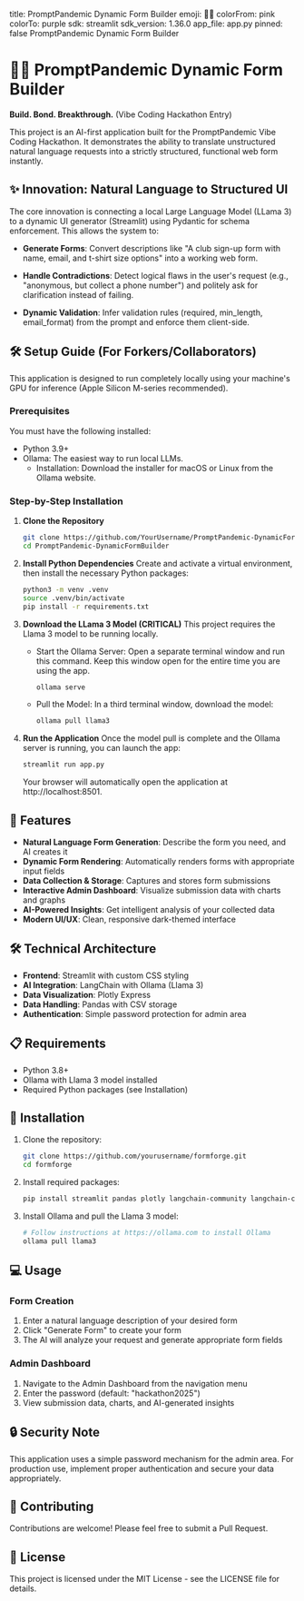 title: PromptPandemic Dynamic Form Builder emoji: 🧙‍♀️ colorFrom: pink colorTo: purple sdk: streamlit sdk_version: 1.36.0 app_file: app.py pinned: false
PromptPandemic Dynamic Form Builder
# 🧙‍♂️ PromptPandemic Dynamic Form Builder

**Build. Bond. Breakthrough.** (Vibe Coding Hackathon Entry)

This project is an AI-first application built for the PromptPandemic Vibe Coding Hackathon. It demonstrates the ability to translate unstructured natural language requests into a strictly structured, functional web form instantly.

## ✨ Innovation: Natural Language to Structured UI

The core innovation is connecting a local Large Language Model (LLama 3) to a dynamic UI generator (Streamlit) using Pydantic for schema enforcement. This allows the system to:

- **Generate Forms**: Convert descriptions like "A club sign-up form with name, email, and t-shirt size options" into a working web form.

- **Handle Contradictions**: Detect logical flaws in the user's request (e.g., "anonymous, but collect a phone number") and politely ask for clarification instead of failing.

- **Dynamic Validation**: Infer validation rules (required, min_length, email_format) from the prompt and enforce them client-side.

## 🛠 Setup Guide (For Forkers/Collaborators)

This application is designed to run completely locally using your machine's GPU for inference (Apple Silicon M-series recommended).

### Prerequisites

You must have the following installed:

- Python 3.9+
- Ollama: The easiest way to run local LLMs.
  - Installation: Download the installer for macOS or Linux from the Ollama website.

### Step-by-Step Installation

1. **Clone the Repository**
   ```bash
   git clone https://github.com/YourUsername/PromptPandemic-DynamicFormBuilder.git
   cd PromptPandemic-DynamicFormBuilder
   ```

2. **Install Python Dependencies**
   Create and activate a virtual environment, then install the necessary Python packages:
   ```bash
   python3 -m venv .venv
   source .venv/bin/activate
   pip install -r requirements.txt
   ```

3. **Download the LLama 3 Model (CRITICAL)**
   This project requires the Llama 3 model to be running locally.

   - Start the Ollama Server: Open a separate terminal window and run this command. Keep this window open for the entire time you are using the app.
     ```bash
     ollama serve
     ```

   - Pull the Model: In a third terminal window, download the model:
     ```bash
     ollama pull llama3
     ```

4. **Run the Application**
   Once the model pull is complete and the Ollama server is running, you can launch the app:
   ```bash
   streamlit run app.py
   ```

   Your browser will automatically open the application at http://localhost:8501.

## 🌟 Features

- **Natural Language Form Generation**: Describe the form you need, and AI creates it
- **Dynamic Form Rendering**: Automatically renders forms with appropriate input fields
- **Data Collection & Storage**: Captures and stores form submissions
- **Interactive Admin Dashboard**: Visualize submission data with charts and graphs
- **AI-Powered Insights**: Get intelligent analysis of your collected data
- **Modern UI/UX**: Clean, responsive dark-themed interface

## 🛠️ Technical Architecture

- **Frontend**: Streamlit with custom CSS styling
- **AI Integration**: LangChain with Ollama (Llama 3)
- **Data Visualization**: Plotly Express
- **Data Handling**: Pandas with CSV storage
- **Authentication**: Simple password protection for admin area

## 📋 Requirements

- Python 3.8+
- Ollama with Llama 3 model installed
- Required Python packages (see Installation)

## 🚀 Installation

1. Clone the repository:
   ```bash
   git clone https://github.com/yourusername/formforge.git
   cd formforge
   ```

2. Install required packages:
   ```bash
   pip install streamlit pandas plotly langchain-community langchain-core
   ```

3. Install Ollama and pull the Llama 3 model:
   ```bash
   # Follow instructions at https://ollama.com to install Ollama
   ollama pull llama3
   ```

## 💻 Usage

### Form Creation
1. Enter a natural language description of your desired form
2. Click "Generate Form" to create your form
3. The AI will analyze your request and generate appropriate form fields

### Admin Dashboard
1. Navigate to the Admin Dashboard from the navigation menu
2. Enter the password (default: "hackathon2025")
3. View submission data, charts, and AI-generated insights

## 🔒 Security Note

This application uses a simple password mechanism for the admin area. For production use, implement proper authentication and secure your data appropriately.

## 🤝 Contributing

Contributions are welcome! Please feel free to submit a Pull Request.

## 📝 License

This project is licensed under the MIT License - see the LICENSE file for details.
